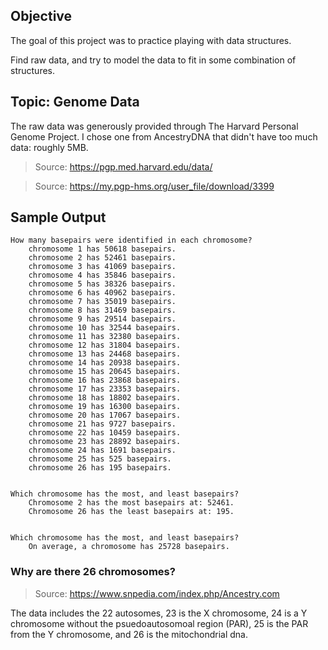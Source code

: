 ## Objective
The goal of this project was to practice playing with data structures.

Find raw data, and try to model the data to fit in some combination of structures.

## Topic: Genome Data
The raw data was generously provided through The Harvard Personal Genome Project. I chose one from AncestryDNA that didn't have too much data: roughly 5MB.

> Source:  https://pgp.med.harvard.edu/data/

> Source: https://my.pgp-hms.org/user_file/download/3399


## Sample Output
```
How many basepairs were identified in each chromosome?
	chromosome 1 has 50618 basepairs.
	chromosome 2 has 52461 basepairs.
	chromosome 3 has 41069 basepairs.
	chromosome 4 has 35846 basepairs.
	chromosome 5 has 38326 basepairs.
	chromosome 6 has 40962 basepairs.
	chromosome 7 has 35019 basepairs.
	chromosome 8 has 31469 basepairs.
	chromosome 9 has 29514 basepairs.
	chromosome 10 has 32544 basepairs.
	chromosome 11 has 32380 basepairs.
	chromosome 12 has 31804 basepairs.
	chromosome 13 has 24468 basepairs.
	chromosome 14 has 20938 basepairs.
	chromosome 15 has 20645 basepairs.
	chromosome 16 has 23868 basepairs.
	chromosome 17 has 23353 basepairs.
	chromosome 18 has 18802 basepairs.
	chromosome 19 has 16300 basepairs.
	chromosome 20 has 17067 basepairs.
	chromosome 21 has 9727 basepairs.
	chromosome 22 has 10459 basepairs.
	chromosome 23 has 28892 basepairs.
	chromosome 24 has 1691 basepairs.
	chromosome 25 has 525 basepairs.
	chromosome 26 has 195 basepairs.


Which chromosome has the most, and least basepairs?
	Chromosome 2 has the most basepairs at: 52461.
	Chromosome 26 has the least basepairs at: 195.


Which chromosome has the most, and least basepairs?
	On average, a chromosome has 25728 basepairs.
```

### Why are there 26 chromosomes?
> Source: https://www.snpedia.com/index.php/Ancestry.com

The data includes the 22 autosomes, 23 is the X chromosome, 24 is a Y chromosome without the psuedoautosomoal region (PAR), 25 is the PAR from the Y chromosome, and 26 is the mitochondrial dna.
